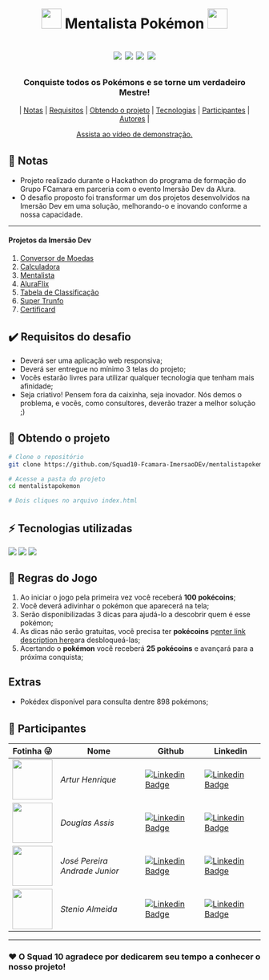 <h1 align="center">
  <img src="https://github.com/Squad10-Fcamara-ImersaoDEv/mentalistapokemon/blob/main/assets/pokecoin.png?raw=true" width="40px">
  Mentalista Pokémon
  <img src="https://github.com/Squad10-Fcamara-ImersaoDEv/mentalistapokemon/blob/main/assets/pokecoin.png?raw=true" width="40px">
 
<p align="center">
  <img src="https://img.shields.io/badge/Maintained%3F-Yes-green?style=for-the-badge">
  <img src="https://img.shields.io/github/license/stenioas/malpi?style=for-the-badge">
  <img src="https://img.shields.io/github/issues/stenioas/malpi?color=violet&style=for-the-badge">
  <img src="https://img.shields.io/github/stars/stenioas/malpi?style=for-the-badge">
</p>
</h1>

<h3 align="center">
  Conquiste todos os Pokémons e se torne um verdadeiro Mestre!
</h3>

<p align="center">
	| <a href="#notes">Notas</a> | 
	<a href="#requirements">Requisitos</a> | 
	<a href="#get-project">Obtendo o projeto</a> | 
	<a href="#technologies">Tecnologias</a> | 
	<a href="#contributors">Participantes</a> | 
	<a href="#author">Autores</a> |
</p>

<p align="center"><a href="https://youtu.be/plAaZUxDaeU" target="_blank">Assista ao vídeo de demonstração.</a></p>

<h6 id="notes"></h6>

## :memo: Notas
- Projeto realizado durante o Hackathon do programa de formação do Grupo FCamara em parceria com o evento Imersão Dev da Alura.
- O desafio proposto foi transformar um dos projetos desenvolvidos na Imersão Dev em uma solução, melhorando-o e inovando conforme a nossa capacidade.
---
#### Projetos da Imersão Dev
1. [Conversor de Moedas](https://codepen.io/imersao-dev/pen/zYNOZRX)
2. [Calculadora](https://codepen.io/imersao-dev/pen/ExZYmWP)
3. [Mentalista](https://codepen.io/imersao-dev/pen/vYgBwoj)
4. [AluraFlix](https://codepen.io/imersao-dev/pen/BapaBPO)
5. [Tabela de Classificação](https://codepen.io/imersao-dev/pen/qBRBBrx)
6. [Super Trunfo](https://codepen.io/imersao-dev/pen/dyNyyLa)
7. [Certificard](https://codepen.io/imersao-dev/pen/QWdGWYv)

<h6 id="requirements"></h6>

## :heavy_check_mark: Requisitos do desafio

- Deverá ser uma aplicação web responsiva;
- Deverá ser entregue no mínimo 3 telas do projeto;
- Vocês estarão livres para utilizar qualquer tecnologia que tenham mais afinidade;
- Seja criativo! Pensem fora da caixinha, seja inovador. Nós demos o problema, e vocês, como consultores, deverão trazer a melhor solução ;)

<h6 id="get-project"></h6>

## :open_file_folder: Obtendo o projeto

```bash
# Clone o repositório
git clone https://github.com/Squad10-Fcamara-ImersaoDEv/mentalistapokemon.git

# Acesse a pasta do projeto
cd mentalistapokemon

# Dois cliques no arquivo index.html
```

<h6 id="technologies"></h6>

## :zap: Tecnologias utilizadas
<a href="https://developer.mozilla.org/en-US/docs/Web/Guide/HTML/HTML5" target="_blank"><img  src="https://img.shields.io/static/v1?label=&message=html5&color=0D1017&style=for-the-badge&logo=html5&logoColor=E34F26&link=https://leftgithub.com"/></a> <a href="https://developer.mozilla.org/en-US/docs/Web/CSS"><img  src="https://img.shields.io/static/v1?label=&message=css3&color=0D1017&style=for-the-badge&logo=css3&logoColor=1572B6"/></a> <a href="https://www.javascript.com/"><img  src="https://img.shields.io/static/v1?label=&message=javascript&color=0D1017&style=for-the-badge&logo=javascript&logoColor=F7DF1E"/></a>

## :scroll: Regras do Jogo

1. Ao iniciar o jogo pela primeira vez você receberá  **100 pokécoins**;
2. Você deverá adivinhar o pokémon que aparecerá na tela;
3. Serão disponibilizadas 3 dicas para ajudá-lo a descobrir quem é esse pokémon;
4. As dicas não serão gratuitas, você precisa ter **pokécoins** p[enter link description here](https://codepen.io/imersao-dev/pen/vYgBwoj)ara desbloqueá-las;
5. Acertando o **pokémon** você receberá **25 pokécoins** e avançará para a próxima conquista;

## Extras

- Pokédex disponível para consulta dentre 898 pokémons;

<h6 id="contributors"></h6>

## :bust_in_silhouette: Participantes
| Fotinha :stuck_out_tongue_winking_eye: | Nome | Github | Linkedin |
|--|--|--|--|
|<img src="https://github.com/Arturhen.png" width="80">|_Artur Henrique_| [![Linkedin Badge](https://img.shields.io/badge/-A.H.-181717?style=for-the-badge&logo=Github&logoColor=white&link=https://github.com/Arturhen/)](https://github.com/Arturhen/) | [![Linkedin Badge](https://img.shields.io/badge/-A.H.-blue?style=for-the-badge&logo=Linkedin&logoColor=white&link=https://www.linkedin.com/in/artur-henrique-do-nascimento-souza/)](https://www.linkedin.com/in/artur-henrique-do-nascimento-souza/)|
|<img src="https://github.com/eudouglasassis.png" width="80">|_Douglas Assis_| [![Linkedin Badge](https://img.shields.io/badge/-D.A.-181717?style=for-the-badge&logo=Github&logoColor=white&link=https://github.com/eudouglasassis/)](https://github.com/eudouglasassis/) | [![Linkedin Badge](https://img.shields.io/badge/-D.A.-blue?style=for-the-badge&logo=Linkedin&logoColor=white&link=https://www.linkedin.com/in/eudouglasassis/)](https://www.linkedin.com/in/eudouglasassis/)|
|<img src="https://github.com/joseprandj.png" width="80">|_José Pereira Andrade Junior_| [![Linkedin Badge](https://img.shields.io/badge/-J.P.-181717?style=for-the-badge&logo=Github&logoColor=white&link=https://github.com/joseprandj/)](https://github.com/joseprandj/) | [![Linkedin Badge](https://img.shields.io/badge/-J.P.-blue?style=for-the-badge&logo=Linkedin&logoColor=white&link=https://www.linkedin.com/in/joseprandj/)](https://www.linkedin.com/in/joseprandj/)|
|<img src="https://github.com/stenioas.png" width="80">|_Stenio Almeida_| [![Linkedin Badge](https://img.shields.io/badge/-S.A.-181717?style=for-the-badge&logo=Github&logoColor=white&link=https://github.com/stenioas/)](https://github.com/Arturhen) | [![Linkedin Badge](https://img.shields.io/badge/-S.A.-blue?style=for-the-badge&logo=Linkedin&logoColor=white&link=https://www.linkedin.com/in/steniosilveira/)](https://www.linkedin.com/in/steniosilveira/)|

---
### :heart: O Squad 10 agradece por dedicarem seu tempo a conhecer o nosso projeto!